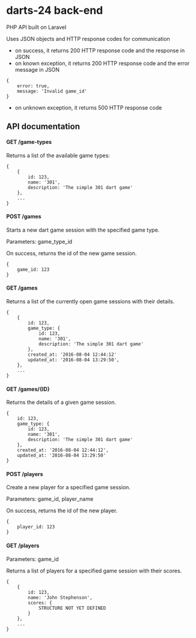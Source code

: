 # darts-24 back-end

PHP API built on Laravel

Uses JSON objects and HTTP response codes for communication

+ on success, it returns 200 HTTP response code and the response in JSON
+ on known exception, it returns 200 HTTP response code and the error message in JSON

```
{
    error: true,
    message: 'Invalid game_id'
}
```
+ on unknown exception, it returns 500 HTTP response code

## API documentation

#### GET /game-types

Returns a list of the available game types:
```
{
    {
        id: 123,
        name: '301',
        description: 'The simple 301 dart game'
    },
    ...
}
```

#### POST /games

Starts a new dart game session with the specified game type.

Parameters: game_type_id

On success, returns the id of the new game session.

```
{
    game_id: 123
}
```

#### GET /games

Returns a list of the currently open game sessions with their details.

```
{
    {
        id: 123,
        game_type: {
            id: 123,
            name: '301',
            description: 'The simple 301 dart game'
        },
        created_at: '2016-08-04 12:44:12'
        updated_at: '2016-08-04 13:29:50',
    },
    ...
}
```

#### GET /games/{ID}

Returns the details of a given game session.
```
{
    id: 123,
    game_type: {
        id: 123,
        name: '301',
        description: 'The simple 301 dart game'
    },
    created_at: '2016-08-04 12:44:12',
    updated_at: '2016-08-04 13:29:50'
}
```

#### POST /players

Create a new player for a specified game session.

Parameters: game_id, player_name

On success, returns the id of the new player.

```
{
    player_id: 123
}
```

#### GET /players

Parameters: game_id

Returns a list of players for a specified game session with their scores.
```
{
    {
        id: 123,
        name: 'John Stephenson',
        scores: {
            STRUCTURE NOT YET DEFINED
        }
    },
    ...
}
```
